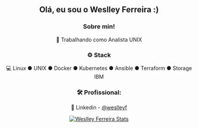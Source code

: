 <div align="center">
<h2>Olá, eu sou o Weslley Ferreira :)</h2>

<h3>  Sobre min!</h3>
  
  💼 Trabalhando como Analista UNIX

<h3>⚙️ Stack</h3>

  💻 Linux ● UNIX ● Docker ● Kubernetes ● Ansible ● Terraform ● Storage IBM
  

<h3>🛠️ Profissional:</h3>

  🐧 Linkedin - [@weslleyf](https://www.linkedin.com/in/weslley-ferreira-dos-santos-8903ab89?lipi=urn%3Ali%3Apage%3Ad_flagship3_profile_view_base_contact_details%3B2ppXKJt%2FRuib5Z9N8L8kFQ%3D%3D)


[![Weslley Ferreira Stats](https://github-readme-stats.vercel.app/api?username=weslleyfs&show_icons=true)](https://github.com/weslleyfs)
